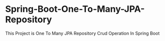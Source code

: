 # Spring-Boot-One-To-Many-JPA-Repository
This Project is One To Many JPA Repository Crud Operation In Spring Boot
